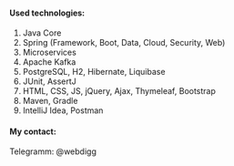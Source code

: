 #### Used technologies:
1. Java Core
2. Spring (Framework, Boot, Data, Cloud, Security, Web)
3. Microservices
4. Apache Kafka
5. PostgreSQL, H2, Hibernate, Liquibase
6. JUnit, AssertJ
7. HTML, CSS, JS, jQuery, Ajax, Thymeleaf, Bootstrap
8. Maven, Gradle
9. IntelliJ Idea, Postman

#### My contact:
Telegramm: @webdigg

<!--
**ftptpf/ftptpf** is a ✨ _special_ ✨ repository because its `README.md` (this file) appears on your GitHub profile.

Here are some ideas to get you started:

- 🔭 I’m currently working on ...
- 🌱 I’m currently learning ...
- 👯 I’m looking to collaborate on ...
- 🤔 I’m looking for help with ...
- 💬 Ask me about ...
- 📫 How to reach me: ...
- 😄 Pronouns: ...
- ⚡ Fun fact: ...
-->
